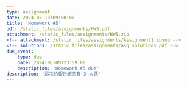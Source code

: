 ```yaml
---
type: assignment
date: 2024-05-13T09:00:00
title: 'Homework #5'
pdf: /static_files/assignments/HW5.pdf
attachment: /static_files/assignments/HW5.zip
<!-- attachment: /static_files/assignments/Assignment1.ipynb -->
<!-- solutions: /static_files/assignments/asg_solutions.pdf -->
due_event: 
    type: due
    date: 2024-06-09T23:59:00
    description: 'Homework #5 due'
description: '這次的報告總共有 3 大題'
---
```


